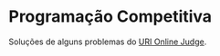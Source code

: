 # Programação Competitiva
Soluções de alguns problemas do [URI Online Judge](https://www.urionlinejudge.com.br/judge/pt/profile/28024).

